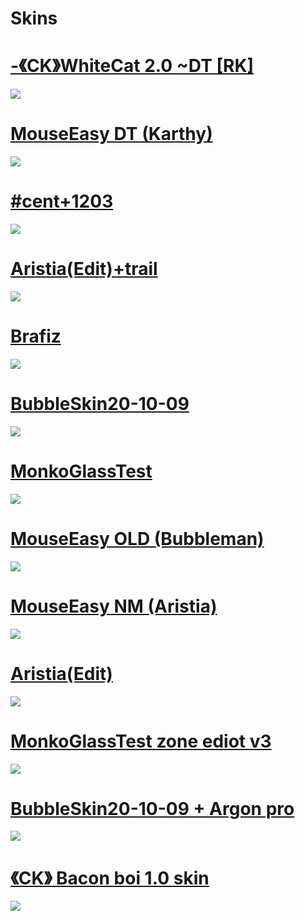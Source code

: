 # Skins

# [-《CK》WhiteCat 2.0 ~DT [RK]](https://drive.google.com/file/d/1sO61QHDWE9K3m2QMigUhrUtRhEeCoLm6/view?usp=drive_link)
![](https://imgur.com/rD9zsP6.png)

# [MouseEasy DT (Karthy)](https://drive.google.com/file/d/1GcywBjwcWI4XrcFNnWCNJTTJBN495XCa/view?usp=drive_link)
![](https://imgur.com/nNotG5P.png)

# [#cent+1203](https://drive.google.com/file/d/1Y-K-rVD-sGLP9eGQSML9peMDD0KWodmw/view?usp=drive_link)
![](https://imgur.com/zpZzGVN.png)

# [Aristia(Edit)+trail](https://drive.google.com/file/d/1Ygznr9vANwY9Z8RCr_m0bXvNBUUjU8zX/view?usp=drive_link)
![](https://imgur.com/XIcYZbR.png)

# [Brafiz](https://drive.google.com/file/d/1S_MrbFDATCStXba7YmvvfkBxPTVBbxV5/view?usp=drive_link)
![](https://imgur.com/IMGyegG.png)

# [BubbleSkin20-10-09](https://drive.google.com/file/d/1tvlsuqoBuoCi-9Y_Xg3GSH2qy-SotQ-C/view?usp=drive_link)
![](https://imgur.com/awqFkpK.png)

# [MonkoGlassTest](https://drive.google.com/file/d/1VsJpddZWK-p5Wx4RHkyhqOXBHQ4AJc92/view?usp=drive_link)
![](https://imgur.com/qVk0cKK.png)

# [MouseEasy OLD (Bubbleman)](https://drive.google.com/file/d/1pj8mUQSFLmLW_aj63NHhnIJG4jsxJnAB/view?usp=drive_link)
![](https://imgur.com/EpHyHIt.png)

# [MouseEasy NM (Aristia)](https://drive.google.com/file/d/1Fq8WC03qRL_bMW1Ur2J-vf4c8LBqlC6C/view?usp=drive_link)
![](https://imgur.com/LDHQH0R.png)

# [Aristia(Edit)](https://drive.google.com/file/d/1va5SV_QHBuM6Re-I9tursa2L3NNT0VwM/view?usp=drive_link)
![](https://imgur.com/IXD7nZb.png)

# [MonkoGlassTest zone ediot v3](https://drive.google.com/file/d/1v3SLvLZjNToCqJNi35nzjvk7ZW5xV52X/view?usp=drive_link)
![](https://imgur.com/7Pi4ILA.png)

# [BubbleSkin20-10-09 + Argon pro](https://drive.google.com/file/d/1KDtJUF53Z_nb8MJ14pdGr_U1NUuEdEQw/view?usp=drive_link)
![](https://imgur.com/koev9SZ.png)

# [《CK》 Bacon boi 1.0 skin](https://joofixd.s-ul.eu/Idc2Mdek)
![](https://osu.ppy.sh/ss/15821083/950a)
